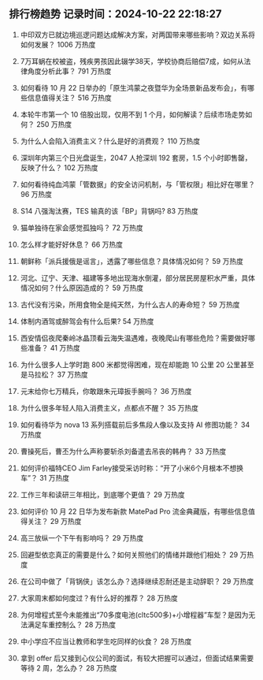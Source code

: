 
## 排行榜趋势 记录时间：2024-10-22 22:18:27
  
  1. 中印双方已就边境巡逻问题达成解决方案，对两国带来哪些影响？双边关系将如何发展？ 1006 万热度
    
  2. 7万耳蜗在校被盗，残疾男孩因此辍学38天，学校协商后赔偿7成，如何从法律角度分析此事？ 791 万热度
    
  3. 如何看待 10 月 22 日举办的「原生鸿蒙之夜暨华为全场景新品发布会」，有哪些信息值得关注？ 516 万热度
    
  4. 本轮牛市第一个 10 倍股出现，仅用不到 1 个月，如何解读？后续市场走势如何？ 250 万热度
    
  5. 为什么人会陷入消费主义？什么是好的消费观？ 110 万热度
    
  6. 深圳年内第三个日光盘诞生，2047 人抢深圳 192 套房，1.5 个小时即售罄，反映了什么？ 102 万热度
    
  7. 如何看待纯血鸿蒙「管数据」的安全访问机制，与「管权限」相比好在哪里？ 96 万热度
    
  8. S14 八强淘汰赛，TES 输真的该「BP」背锅吗? 83 万热度
    
  9. 猫单独待在家会感觉孤独吗？ 72 万热度
    
  10. 怎么样才能好好休息？ 66 万热度
    
  11. 朝鲜称「派兵援俄是谣言」，透露了哪些信息？具体情况如何？ 59 万热度
    
  12. 河北、辽宁、天津、福建等多地出现海水倒灌，部分居民房屋积水严重，具体情况如何？什么原因造成的？ 59 万热度
    
  13. 古代没有污染，所用食物全是纯天然，为什么古人的寿命短？ 59 万热度
    
  14. 体制内酒驾或醉驾会有什么后果? 54 万热度
    
  15. 西安情侣夜爬秦岭冰晶顶看云海失温遇难，夜晚爬山有哪些危险？需要做好哪些准备？ 41 万热度
    
  16. 为什么很多人上学时跑 800 米都觉得困难，现在却能跑 10 公里 20 公里甚至是马拉松​？ 37 万热度
    
  17. 元末给你七万精兵，你敢跟朱元璋扳手腕吗？ 36 万热度
    
  18. 为什么很多年轻人陷入消费主义，点都点不醒？ 35 万热度
    
  19. 如何看待华为 nova 13 系列搭载前后多焦段人像以及支持 AI 修图功能？ 34 万热度
    
  20. 曹操死后，曹丕为什么声称要斩杀刘备遣去吊丧的韩冉？ 33 万热度
    
  21. 如何评价福特CEO Jim Farley接受采访时称：“开了小米6个月根本不想换车”？ 31 万热度
    
  22. 工作三年和读研三年相比，到底哪个更值？ 29 万热度
    
  23. 如何评价 10 月 22 日华为发布新款 MatePad Pro 流金典藏版，有哪些信息值得关注？ 29 万热度
    
  24. 高三放纵一个下午有影响吗？ 29 万热度
    
  25. 回避型依恋真正的需要是什么？如何关照他们的情绪并跟他们相处？ 29 万热度
    
  26. 在公司中做了「背锅侠」该怎么办？选择继续忍耐还是主动辞职？ 29 万热度
    
  27. 大家周末都如何度过？有什么好的推荐？ 28 万热度
    
  28. 为何增程式至今未能推出“70多度电池(cltc500多)+小增程器”车型？是因为无法满足车重控制么？ 28 万热度
    
  29. 中小学应不应当让教师和学生吃同样的伙食？ 28 万热度
    
  30. 拿到 offer 后又接到心仪公司的面试，有较大把握可以通过，但面试结果需要等待 2 周，怎么办？ 28 万热度
    